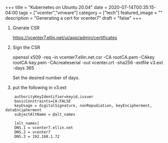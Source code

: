 +++
title = "Kubernetes on Ubuntu 20.04"
date = 2020-07-14T00:35:15-04:00
tags = ["vcenter","vmware"]
category = ["tech"]
featured_image = ""
description = "Generating a cert for vcenter7"
draft = "false"
+++


1. Gnerate CSR

   https://vcenter7.ellin.net/ui/app/admin/certificates



2. Sign the CSR

    openssl x509 -req -in vcenter7.ellin.net.csr -CA rootCA.pem -CAkey rootCA-key.pem -CAcreateserial -out vcenter.crt -sha256 -extfile v3.ext -days 365

    Set the desired number of days.


3. put the following in v3.ext
```
    authorityKeyIdentifier=keyid,issuer
    basicConstraints=CA:FALSE
    keyUsage = digitalSignature, nonRepudiation, keyEncipherment, dataEncipherment
    subjectAltName = @alt_names

    [alt_names]
    DNS.1 = vcenter7.ellin.net
    DNS.2 = vcenter7
    DNS.3 = 192.168.1.72

```
